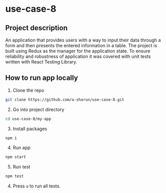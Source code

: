 # use-case-8

## Project description

An application that provides users with a way to input their data through a form and then presents the entered information in a table.
The project is built using Redux as the manager for the application state.
To ensure reliability and robustness of application it was covered with unit tests written with React Testing Library.

## How to run app locally

1. Clone the repo

```bash
git clone https://github.com/a-sharun/use-case-8.git
```

2. Go into project directory

```bash
cd use-case-8/my-app
```

3. Install packages

```bash
npm i
```

4. Run app

```bash
npm start
```

5. Run test

```bash
npm test
```

4. Press `a` to run all tests.
